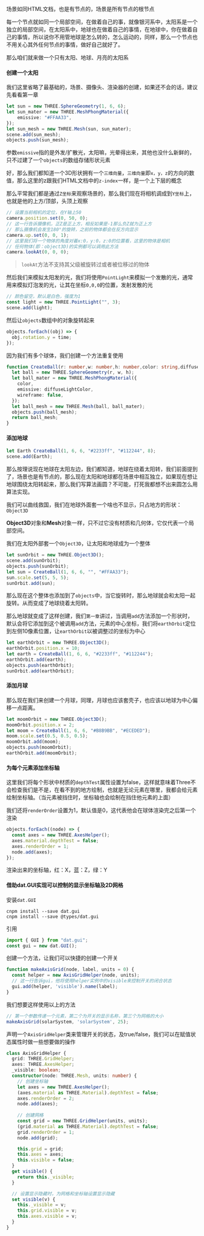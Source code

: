 场景如同HTML文档，也是有节点的，场景是所有节点的根节点

每一个节点就如同一个局部空间，在做着自己的事，就像银河系中，太阳系是一个独立的局部空间，在太阳系中，地球也在做着自己的事情，在地球中，你在做着自己的事情，所以说你不用管地球是怎么转的，怎么运动的，同样，那么一个节点也不用关心其外任何节点的事情，做好自己就好了。

那么咱们就来做一个只有太阳、地球、月亮的太阳系

#### 创建一个太阳

我们这里省略了最基础的，场景、摄像头、渲染器的创建，如果还不会的话，建议先看看第一章

```typescript
let sun = new THREE.SphereGeometry(1, 6, 6);
let sun_mater = new THREE.MeshPhongMaterial({
    emissive: "#FFAA33",
});
let sun_mesh = new THREE.Mesh(sun, sun_mater);
scene.add(sun_mesh);
objects.push(sun_mesh);
```

参数`emissive`指的是外发/扩散光，太阳嘛，光晕得出来，其他也没什么新鲜的，只不过建了一个`objects`的数组存储形状元素

好，那么我们都知道一个3D形状拥有一个`三维向量`，`三维向量`即`x，y，z`的方向的数值，那么这里的z跟我们HTML文档中的`z-index`一样，是一个上下层的概念

那么平常我们都是通过`Z坐标`来观察场景的，那么我们现在将相机调成到`Y坐标`上，也就是他的上方/顶部，头顶上观察

```typescript
// 设置当前相机的定位，在Y轴上50
camera.position.set(0, 50, 0);
// 这一行告诉摄像机，正Z是正上方，相反如果是-1那么负Z就为正上方
// 那么摄像机会发生180°的旋转，之前的物体都会在反方向显示
camera.up.set(0, 0, 1);
// 这里我们将一个物体的角度对着x:0，y:0，z:0的位置看，这里的物体是相机
// 任何物体(即：object3D)的实例都可以调用此方法
camera.lookAt(0, 0, 0);
```

> `lookAt`方法不支持其父级被旋转过或者被位移过的物体

然后我们来模拟太阳发的光，我们将使用`PointLight`来模拟一个发散的光，通常用来模拟灯泡发的光，让其在坐标`0,0,0`的位置，发射发散的光

```typescript
// 颜色留空，默认是白色，强度为1
const light = new THREE.PointLight("", 3);
scene.add(light);
```

然后让`objects`数组中的对象旋转起来

```typescript
objects.forEach((obj) => {
  obj.rotation.y = time;
});
```

因为我们有多个球体，我们创建一个方法重复使用

```typescript
function CreateBall(r: number,w: number,h: number,color: string,diffuseLightColor: string) {
  let ball = new THREE.SphereGeometry(r, w, h);
  let ball_mater = new THREE.MeshPhongMaterial({
    color,
    emissive: diffuseLightColor,
    wireframe: false,
  });
  let ball_mesh = new THREE.Mesh(ball, ball_mater);
  objects.push(ball_mesh);
  return ball_mesh;
}
```

#### 添加地球

```typescript
let Earth CreateBall(1, 6, 6, "#2233ff", "#112244", 8);
scene.add(Earth);
```

那么按理说现在地球在太阳左边，我们都知道，地球在绕着太阳转，我们前面提到了，场景也是有节点的，那么现在太阳和地球都在场景中相互独立，如果现在想让地球围绕太阳转起来，那么我们写算法画圆？不可能，打死我都想不出来圆怎么用算法实现。

我们可以曲线救国，我们在地球外面套一个啥也不显示，只占地方的形状：`Object3D`

**Object3D**对象和**Mesh**对象一样，只不过它没有材质和几何体，它仅代表一个局部空间。

我们在太阳外部套一个`Object3D`，让太阳和地球成为一个整体

```typescript
let sunOrbit = new THREE.Object3D();
scene.add(sunOrbit);
objects.push(sunOrbit);
let sun = CreateBall(1, 6, 6, "", "#FFAA33");
sun.scale.set(5, 5, 5);
sunOrbit.add(sun);
```

那么现在这个整体也添加到了`objects`中，当它旋转时，那么地球就会和太阳一起旋转。从而变成了地球绕着太阳转。

那么地球就变成了这样创建，我们`第一章`讲过，当调用`add`方法添加一个形状时，默认会将它添加到这个被调用`add`方法，元素的中心坐标，我们将`earthOrbit`定位到左侧10像素位置，让`earthOrbit`以被调整过的坐标为中心

```typescript
let earthOrbit = new THREE.Object3D();
earthOrbit.position.x = 10;
let earth = CreateBall(1, 6, 6, "#2233ff", "#112244");
earthOrbit.add(earth);
objects.push(earthOrbit);
sunOrbit.add(earthOrbit);
```

#### 添加月球

那么现在我们来创建一个月球，同理，月球也应该套壳子，也应该以地球为中心偏移一点距离。

```typescript
let moomOrbit = new THREE.Object3D();
moomOrbit.position.x = 2;
let moom = CreateBall(1, 6, 6, "#B8B9BB", "#ECEDED");
moom.scale.set(0.5, 0.5, 0.5);
moomOrbit.add(moom);
objects.push(moomOrbit);
earthOrbit.add(moomOrbit);
```

#### 为每个元素添加坐标轴

这里我们将每个形状中材质的`depthTest`属性设置为false，这样就意味着Three不会检查我们是不是，在看不到的地方绘制，也就是无论元素在哪里，我都会给元素绘制坐标轴。（当元素被挡住时，坐标轴也会绘制在挡住他元素的上面）

我们还将`renderOrder`设置为1，默认值是0，这代表他会在球体渲染完之后第一个渲染

```typescript
objects.forEach((node) => {
  const axes = new THREE.AxesHelper();
  axes.material.depthTest = false;
  axes.renderOrder = 1;
  node.add(axes);
});
```

渲染出来的坐标轴，红：X，蓝：Z，绿：Y

#### 借助dat.GUI实现可以控制的显示坐标轴及2D网格

安装`dat.GUI`

```shell
cnpm install --save dat.gui
cnpm install --save @types/dat.gui
```

引用

```typescript
import { GUI } from "dat.gui";
const gui = new dat.GUI();
```

创建一个方法，让我们可以快捷的创建一个开关

```typescript
function makeAxisGrid(node, label, units = 0) {
  const helper = new AxisGridHelper(node, units);
  // 这一行告诉gui，他将使用helper实例中的visible来控制开关的闭合状态
  gui.add(helper, 'visible').name(label);
}
```

我们想要这样使用以上的方法

```typescript
// 第一个参数传递一个元素，第二个为开关的显示名称，第三个为网格的大小
makeAxisGrid(solarSystem, 'solarSystem', 25);
```

声明一个`AxisGridHelper`类来管理开关的状态，及true/false，我们可以在赋值状态属性时做一些想要做的操作

```typescript
class AxisGridHelper {
  grid: THREE.GridHelper;
  axes: THREE.AxesHelper;
  _visible: boolean;
  constructor(node: THREE.Mesh, units: number) {
    // 创建坐标轴
    let axes = new THREE.AxesHelper();
    (axes.material as THREE.Material).depthTest = false;
    axes.renderOrder = 2;
    node.add(axes);
    
    // 创建网格
    const grid = new THREE.GridHelper(units, units);
    (grid.material as THREE.Material).depthTest = false;
    grid.renderOrder = 1;
    node.add(grid);

    this.grid = grid;
    this.axes = axes;
    this.visible = false;
  }
  get visible() {
    return this._visible;
  }

  // 设置显示隐藏时，为网格和坐标轴设置显示隐藏
  set visible(v) {
    this._visible = v;
    this.grid.visible = v;
    this.axes.visible = v;
  }
}
```

